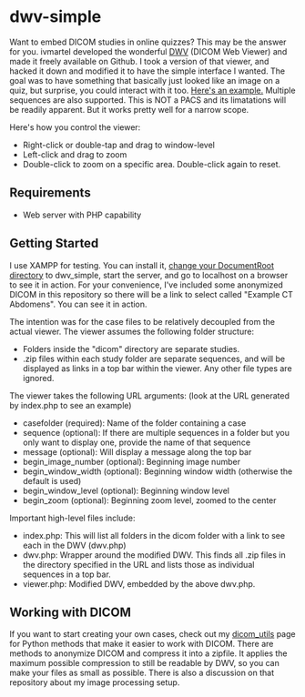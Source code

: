 # dwv-simple
Want to embed DICOM studies in online quizzes? This may be the answer for you. ivmartel developed the wonderful [DWV](https://github.com/ivmartel/dwv) (DICOM Web Viewer) and made it freely available on Github. I took a version of that viewer, and hacked it down and modified it to have the simple interface I wanted. The goal was to have something that basically just looked like an image on a quiz, but surprise, you could interact with it too. [Here's an example.](https://radmodules.com/clinical/temporal-bone-anatomy/) Multiple sequences are also supported. This is NOT a PACS and its limatations will be readily apparent. But it works pretty well for a narrow scope.

Here's how you control the viewer:
* Right-click or double-tap and drag to window-level
* Left-click and drag to zoom
* Double-click to zoom on a specific area. Double-click again to reset.

## Requirements
* Web server with PHP capability

## Getting Started
I use XAMPP for testing. You can install it, [change your DocumentRoot directory](https://stackoverflow.com/questions/18902887/how-to-configuring-a-xampp-web-server-for-different-root-directory/47622287) to dwv_simple, start the server, and go to localhost on a browser to see it in action. For your convenience, I've included some anonymized DICOM in this repository so there will be a link to select called "Example CT Abdomens". You can see it in action.

The intention was for the case files to be relatively decoupled from the actual viewer. The viewer assumes the following folder structure:
* Folders inside the "dicom" directory are separate studies.
* .zip files within each study folder are separate sequences, and will be displayed as links in a top bar within the viewer. Any other file types are ignored.

 The viewer takes the following URL arguments: (look at the URL generated by index.php to see an example)
 * casefolder (required): Name of the folder containing a case
 * sequence (optional): If there are multiple sequences in a folder but you only want to display one, provide the name of that sequence
 * message (optional): Will display a message along the top bar
 * begin_image_number (optional): Beginning image number
 * begin_window_width (optional): Beginning window width (otherwise the default is used)
 * begin_window_level (optional): Beginning window level
 * begin_zoom (optional): Beginning zoom level, zoomed to the center

Important high-level files include:
* index.php: This will list all folders in the dicom folder with a link to see each in the DWV (dwv.php)
* dwv.php: Wrapper around the modified DWV. This finds all .zip files in the directory specified in the URL and lists those as individual sequences in a top bar.
* viewer.php: Modified DWV, embedded by the above dwv.php.

## Working with DICOM
If you want to start creating your own cases, check out my [dicom_utils](https://github.com/radiplab/dicom_utils) page for Python methods that make it easier to work with DICOM. There are methods to anonymize DICOM and compress it into a zipfile. It applies the maximum possible compression to still be readable by DWV, so you can make your files as small as possible. There is also a discussion on that repository about my image processing setup. 
